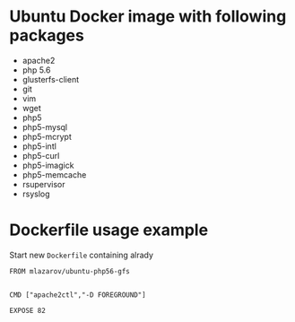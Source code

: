 # Ubuntu Docker image with following packages
* apache2
* php 5.6
* glusterfs-client
* git
* vim
* wget
* php5
* php5-mysql
* php5-mcrypt
* php5-intl
* php5-curl
* php5-imagick
* php5-memcache
* rsupervisor
* rsyslog

# Dockerfile usage example
Start new `Dockerfile` containing alrady
```
FROM mlazarov/ubuntu-php56-gfs


CMD ["apache2ctl","-D FOREGROUND"] 

EXPOSE 82
```
